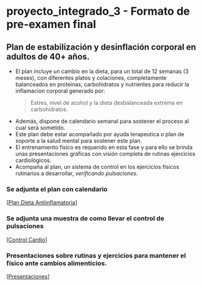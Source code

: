 # proyecto_integrado_3 - Formato de pre-examen final

## Plan de estabilización y desinflación corporal en adultos de 40+ años.

* El plan incluye un cambio en la dieta, para un total de 12 semanas (3 meses), con diferentes platos y colaciones, completamente balanceados en proteínas, carbohidratos y nutrientes para reducir la inflamacion corporal generado por:
  > Estres, nivel de acohol y la dieta desbalanceada extrema en carbohidratos.
* Además, dispone de calendario semanal para sostener el proceso al cual será sometido.
* Este plan debe estar acompañado por ayuda terapeutica o plan de soporte a la salud mental para sostener este plan.
* El entrenamiento físico es requerido en esta fase y para ello se brinda unas presentaciones gráficas con visión completa de rutinas ejercicios cardiológicos.
* Acompaña al plan, un sistema de control en los ejercicios físicos rutinarios a desarrollar, _verificando pulsaciones_.

### Se adjunta el plan  con calendario
[[Plan Dieta Antiinflamatoria](https://docs.google.com/document/d/17iVrcdj9M_5Aei_9DUxGtE0H8SJAc9IhDi5pPax81Qc/edit?usp=sharing)]

### Se adjunta una muestra de como llevar el control de pulsaciones
[[Control Cardio](https://docs.google.com/spreadsheets/d/1B-8dxzdslSw0TwRp8E2emVl3eVrrvsIj9YxJ9y0TyZw/edit?usp=sharing)]

### Presentaciones sobre rutinas y ejercicios para mantener el físico ante cambios alimenticios.
[[Presentaciones](https://app.presentations.ai/view/sZCDya)]
